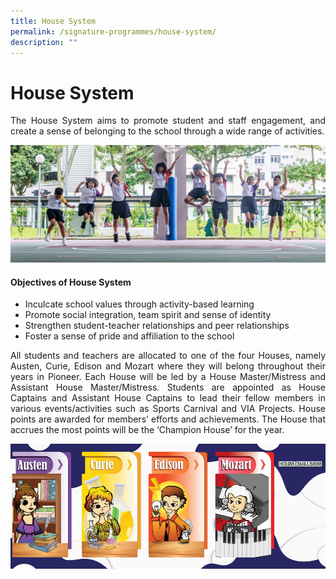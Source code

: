 ```yaml
---
title: House System
permalink: /signature-programmes/house-system/
description: ""
---
```

# House System

<p align="Justify">The House System aims to promote student and staff engagement, and create a sense of belonging to the school through a wide range of activities.  </p>

![](/images/House%20System.jpg)

#### Objectives of House System

* Inculcate school values through activity-based learning
* Promote social integration, team spirit and sense of identity
* Strengthen student-teacher relationships and peer relationships
* Foster a sense of pride and affiliation to the school 

<p align="Justify">All students and teachers are allocated to one of the four Houses, namely Austen, Curie, Edison and Mozart where they will belong throughout their years in Pioneer. Each House will be led by a House Master/Mistress and Assistant House Master/Mistress. Students are appointed as House Captains and Assistant House Captains to lead their fellow members in various events/activities such as Sports Carnival and VIA Projects. House points are awarded for members’ efforts and achievements. The House that accrues the most points will be the ‘Champion House’ for the year. </p>

![](/images/Houseboard_page-0001.jpg)